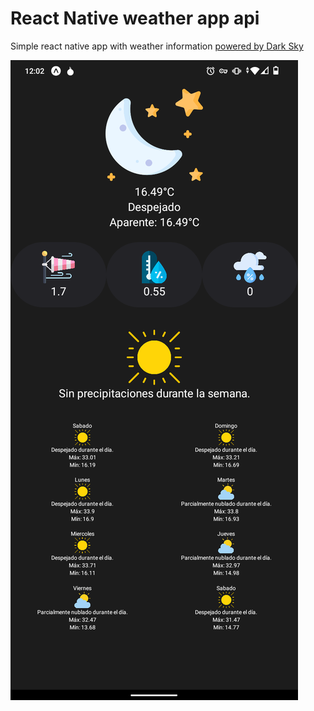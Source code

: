 # React Native weather app api
Simple react native app with weather information [powered by Dark Sky](https://darksky.net/poweredby)

![Weather app screen](./screenshots/appScreen.png)

